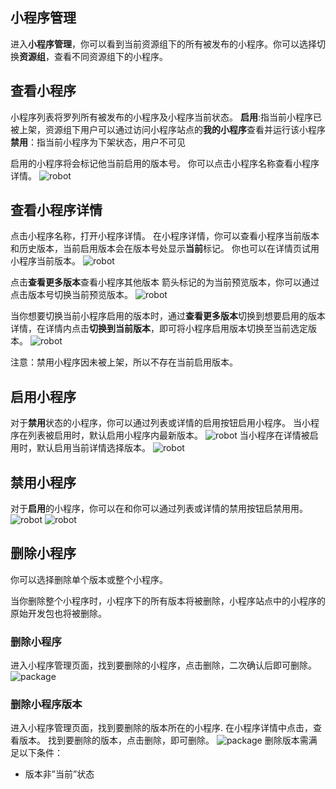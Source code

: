 ## 小程序管理
进入**小程序管理**，你可以看到当前资源组下的所有被发布的小程序。你可以选择切换**资源组**，查看不同资源组下的小程序。

## 查看小程序

小程序列表将罗列所有被发布的小程序及小程序当前状态。
**启用**:指当前小程序已被上架，资源组下用户可以通过访问小程序站点的**我的小程序**查看并运行该小程序
**禁用**：指当前小程序为下架状态，用户不可见

启用的小程序将会标记他当前启用的版本号。
你可以点击小程序名称查看小程序详情。
 ![robot](https://docimages.blob.core.chinacloudapi.cn/images/Kris/AppsV2/manageapps.png)

## 查看小程序详情
点击小程序名称，打开小程序详情。
在小程序详情，你可以查看小程序当前版本和历史版本，当前启用版本会在版本号处显示**当前**标记。
你也可以在详情页试用小程序当前版本。
![robot](https://docimages.blob.core.chinacloudapi.cn/images/Kris/AppsV2/appsdetail.png)

点击**查看更多版本**查看小程序其他版本
箭头标记的为当前预览版本，你可以通过点击版本号切换当前预览版本。
![robot](https://docimages.blob.core.chinacloudapi.cn/images/Kris/AppsV2/appsdetail2.png)

当你想要切换当前小程序启用的版本时，通过**查看更多版本**切换到想要启用的版本详情，在详情内点击**切换到当前版本**，即可将小程序启用版本切换至当前选定版本。
![robot](https://docimages.blob.core.chinacloudapi.cn/images/Kris/AppsV2/appsdetail3.png)

注意：禁用小程序因未被上架，所以不存在当前启用版本。

## 启用小程序
对于**禁用**状态的小程序，你可以通过列表或详情的启用按钮启用小程序。
当小程序在列表被启用时，默认启用小程序内最新版本。
![robot](https://docimages.blob.core.chinacloudapi.cn/images/Kris/AppsV2/activeapps1.png)
当小程序在详情被启用时，默认启用当前详情选择版本。
![robot](https://docimages.blob.core.chinacloudapi.cn/images/Kris/AppsV2/activeapps2.png)

## 禁用小程序
对于**启用**的小程序，你可以在和你可以通过列表或详情的禁用按钮启禁用用。
![robot](https://docimages.blob.core.chinacloudapi.cn/images/Kris/AppsV2/inactiveapps1.png)
![robot](https://docimages.blob.core.chinacloudapi.cn/images/Kris/AppsV2/inactiveapps2.png)

## 删除小程序
你可以选择删除单个版本或整个小程序。

当你删除整个小程序时，小程序下的所有版本将被删除，小程序站点中的小程序的原始开发包也将被删除。

### 删除小程序
进入小程序管理页面，找到要删除的小程序，点击删除，二次确认后即可删除。
![package](https://docimages.blob.core.chinacloudapi.cn/images/Kris/AppsV2/deleteApps.png)



### 删除小程序版本
进入小程序管理页面，找到要删除的版本所在的小程序.
在小程序详情中点击，查看版本。
找到要删除的版本，点击删除，即可删除。
![package](https://docimages.blob.core.chinacloudapi.cn/images/Kris/AppsV2/deleteApps1.png)
删除版本需满足以下条件：
 - 版本非”当前”状态
